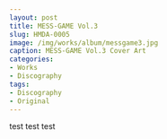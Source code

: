 ```yaml
---
layout: post
title: MESS-GAME Vol.3
slug: HMDA-0005
image: /img/works/album/messgame3.jpg
caption: MESS-GAME Vol.3 Cover Art
categories:
- Works
- Discography
tags:
- Discography
- Original
---
```

test test test 